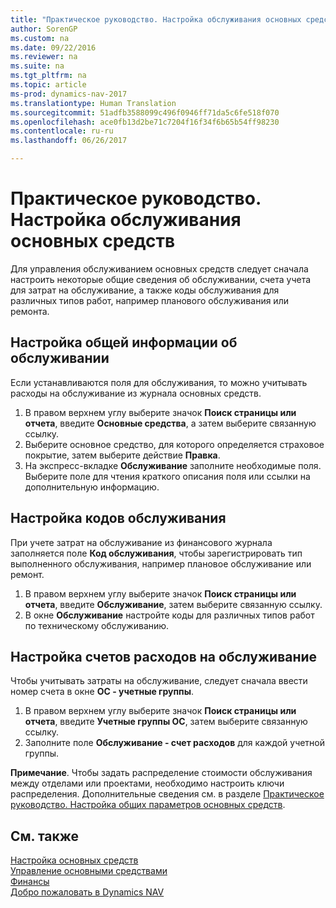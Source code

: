 ```yaml
---
title: "Практическое руководство. Настройка обслуживания основных средств"
author: SorenGP
ms.custom: na
ms.date: 09/22/2016
ms.reviewer: na
ms.suite: na
ms.tgt_pltfrm: na
ms.topic: article
ms-prod: dynamics-nav-2017
ms.translationtype: Human Translation
ms.sourcegitcommit: 51adfb3588099c496f0946ff71da5c6fe518f070
ms.openlocfilehash: ace0fb13d2be71c7204f16f34f6b65b54ff98230
ms.contentlocale: ru-ru
ms.lasthandoff: 06/26/2017

---
```


# <a name="how-to-set-up-fixed-asset-maintenance"></a>Практическое руководство. Настройка обслуживания основных средств
Для управления обслуживанием основных средств следует сначала настроить некоторые общие сведения об обслуживании, счета учета для затрат на обслуживание, а также коды обслуживания для различных типов работ, например планового обслуживания или ремонта.

## <a name="to-set-up-general-maintenance-information"></a>Настройка общей информации об обслуживании
Если устанавливаются поля для обслуживания, то можно учитывать расходы на обслуживание из журнала основных средств.
1. В правом верхнем углу выберите значок **Поиск страницы или отчета**, введите **Основные средства**, а затем выберите связанную ссылку.
2. Выберите основное средство, для которого определяется страховое покрытие, затем выберите действие **Правка**.
3. На экспресс-вкладке **Обслуживание** заполните необходимые поля. Выберите поле для чтения краткого описания поля или ссылки на дополнительную информацию.

## <a name="to-set-up-maintenance-codes"></a>Настройка кодов обслуживания  
При учете затрат на обслуживание из финансового журнала заполняется поле **Код обслуживания**, чтобы зарегистрировать тип выполненного обслуживания, например плановое обслуживание или ремонт.
1. В правом верхнем углу выберите значок **Поиск страницы или отчета**, введите **Обслуживание**, затем выберите связанную ссылку.
2. В окне **Обслуживание** настройте коды для различных типов работ по техническому обслуживанию.

## <a name="to-set-up-maintenance-expense-accounts"></a>Настройка счетов расходов на обслуживание  
Чтобы учитывать затраты на обслуживание, следует сначала ввести номер счета в окне **ОС - учетные группы**.
1. В правом верхнем углу выберите значок **Поиск страницы или отчета**, введите **Учетные группы ОС**, затем выберите связанную ссылку.
2. Заполните поле **Обслуживание - счет расходов** для каждой учетной группы.

**Примечание**. Чтобы задать распределение стоимости обслуживания между отделами или проектами, необходимо настроить ключи распределения. Дополнительные сведения см. в разделе [Практическое руководство. Настройка общих параметров основных средств](fa-how-setup-general.md).

## <a name="see-also"></a>См. также
[Настройка основных средств](fa-setup.md)  
[Управление основными средствами](fa-manage.md)  
[Финансы](finance-setup.md)  
[Добро пожаловать в Dynamics NAV](across-get-started.md)


